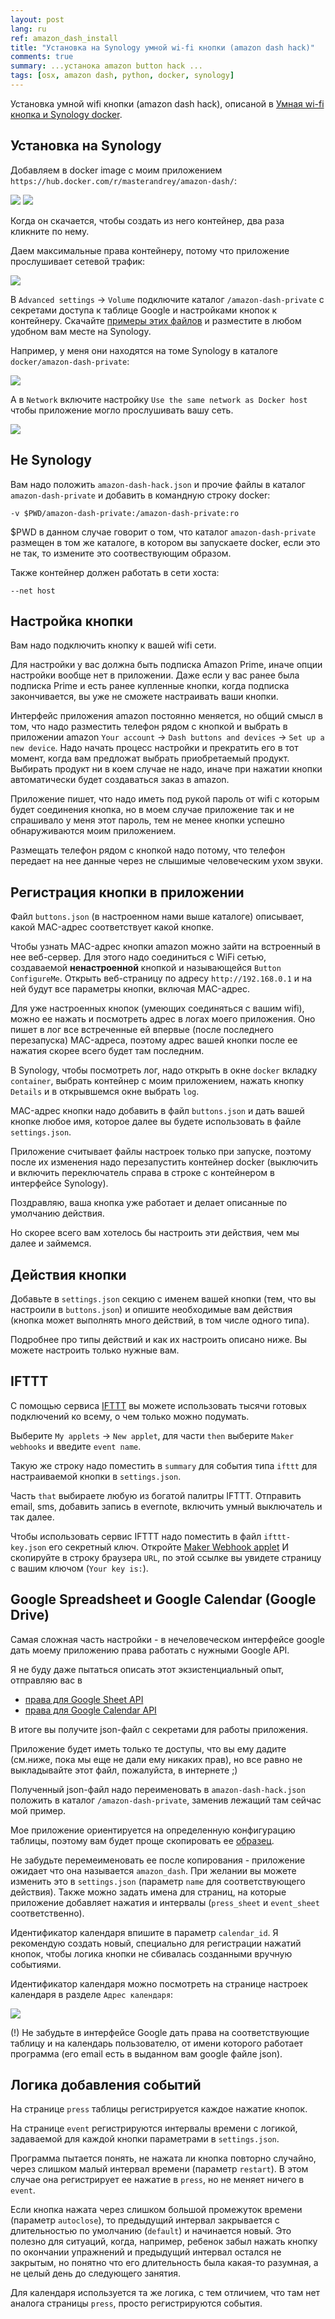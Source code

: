 ```yaml
---
layout: post
lang: ru
ref: amazon_dash_install
title: "Установка на Synology умной wi-fi кнопки (amazon dash hack)"
comments: true
summary: ...устанока amazon button hack ...
tags: [osx, amazon dash, python, docker, synology]
---
```


Установка умной wifi кнопки (amazon dash hack),
описаной в [Умная wi-fi кнопка и Synology docker](http://masterandrey.com/posts/ru/amazon_dash/).

## Установка на Synology

Добавляем в docker image с моим приложением `https://hub.docker.com/r/masterandrey/amazon-dash/`:

![](/images/dash_synology_docker_image.png)
![](/images/dash_synology_docker_url.png)

Когда он скачается, чтобы создать из него контейнер, два раза кликните по нему.

Даем максимальные права контейнеру, потому что приложение прослушивает сетевой трафик:

![](/images/dash_synology_docker_general.png)

В `Advanced settings` -> `Volume` подключите каталог `/amazon-dash-private` с секретами доступа к 
таблице Google и настройками кнопок к контейнеру.
Скачайте [примеры этих файлов](https://github.com/masterandrey/docker-amazon-dash/tree/master/amazon-dash-private) 
и разместите в любом удобном вам месте на Synology.

Например, у меня они находятся на томе Synology в каталоге 
`docker/amazon-dash-private`:

![](/images/dash_synology_docker_volume.png)

А в `Network` включите настройку `Use the same network as Docker host` чтобы приложение могло прослушивать
вашу сеть.

![](/images/dash_synology_docker_network.png)


## Не Synology

Вам надо положить `amazon-dash-hack.json` и прочие файлы в каталог 
`amazon-dash-private` и добавить в командную строку docker:

    -v $PWD/amazon-dash-private:/amazon-dash-private:ro
    
$PWD в данном случае говорит о том, что каталог `amazon-dash-private` размещен в том же каталоге,
в котором вы запускаете docker, если это не так, то измените это соотвествующим образом.
        
Также контейнер должен работать в сети хоста:

    --net host 


## Настройка кнопки

Вам надо подключить кнопку к вашей wifi сети.

Для настройки у вас должна быть подписка Amazon Prime, иначе опции настройки вообще нет в приложении.
Даже если у вас ранее была подписка Prime и есть ранее купленные кнопки, когда подписка закончивается,
вы уже не сможете настраивать ваши кнопки.

Интерфейс приложения amazon постоянно меняется, но общий смысл в том, что надо разместить телефон рядом 
с кнопкой и выбрать в приложении amazon `Your account` -> `Dash buttons and devices` -> 
`Set up a new device`.
Надо начать процесс настройки и прекратить его в тот момент, когда вам предложат выбрать приобретаемый 
продукт.
Выбирать продукт ни в коем случае не надо, иначе при нажатии кнопки автоматически будет создаваться
заказ в amazon.

Приложение пишет, что надо иметь под рукой пароль от wifi с которым будет соединения кнопка, но в моем
случае приложение так и не спрашивало у меня этот пароль, тем не менее кнопки успешно обнаруживаются
моим приложением.

Размещать телефон рядом с кнопкой надо потому, что телефон передает на нее данные через не слышимые
человеческим ухом звуки.

## Регистрация кнопки в приложении

Файл `buttons.json` (в настроенном нами выше каталоге) описывает, 
какой MAC-адрес соответствует какой кнопке.

Чтобы узнать MAC-адрес кнопки amazon можно зайти на встроенный в нее веб-сервер. Для этого надо
соединиться с WiFi сетью, создаваемой **ненастроенной** кнопкой и называющейся `Button ConfigureMe`.
Открыть веб-страницу по адресу `http://192.168.0.1` и на ней будут все параметры кнопки, включая
MAC-адрес.

Для уже настроенных кнопок (умеющих соединяться с вашим wifi), можно ее нажать и посмотреть адрес в логах 
моего приложения. Оно пишет в лог все встреченные ей впервые (после последнего перезапуска) MAC-адреса, 
поэтому адрес вашей кнопки после ее нажатия скорее всего будет там последним. 

В Synology, чтобы посмотреть лог, надо открыть в окне `docker`
вкладку `container`, выбрать контейнер с моим приложением, нажать кнопку `Details` и в открывшемся окне
выбрать `log`.

MAC-адрес кнопки надо добавить в файл `buttons.json` и дать вашей кнопке любое имя, которое далее
вы будете использовать в файле `settings.json`.

Приложение считывает файлы настроек только при запуске, поэтому после их изменения надо перезапустить 
контейнер docker
(выключить и включить переключатель справа в строке с контейнером в интерфейсе Synology).

Поздравляю, ваша кнопка уже работает и делает описанные по умолчанию действия.

Но скорее всего вам хотелось бы настроить эти действия, чем мы далее и займемся.

## Действия кнопки

Добавьте в `settings.json` секцию с именем вашей кнопки (тем, что вы настроили в `buttons.json`)
и опишите необходимые вам действия (кнопка может выполнять много действий, в том числе одного типа).

Подробнее про типы действий и как их настроить описано ниже.
Вы можете настроить только нужные вам.

## IFTTT

С помощью сервиса [IFTTT](https://ifttt.com) вы можете использовать тысячи готовых подключений
ко всему, о чем только можно подумать.

Выберите `My applets` -> `New applet`, для части `then` выберите `Maker webhooks` и введите `event name`.

Такую же строку надо поместить в `summary` для события типа `ifttt` для настраиваемой кнопки в
`settings.json`.

Часть `that` выбираете любую из богатой палитры IFTTT. Отправить email, sms, добавить запись в evernote,
включить умный выключатель и так далее.

Чтобы использовать сервис IFTTT надо поместить в файл `ifttt-key.json` его секретный ключ.
Откройте [Maker Webhook applet](https://ifttt.com/services/maker_webhooks/settings)
И скопируйте в строку браузера `URL`, по этой ссылке вы увидете страницу с вашим ключом
(`Your key is:`).


## Google Spreadsheet и Google Calendar (Google Drive)

Самая сложная часть настройки - в нечеловеческом интерфейсе google дать моему
приложению права работать с нужными Google API.

Я не буду даже пытаться описать этот экзистенциальный опыт, отправляю вас в 
* [права для Google Sheet API](https://console.developers.google.com/start/api?id=sheets.googleapis.com)
* [права для Google Calendar API](https://console.developers.google.com/start/api?id=calendar) 

В итоге вы получите json-файл с секретами для работы приложения. 

Приложение будет иметь только те доступы, что вы ему дадите (см.ниже, пока мы еще не дали ему никаких прав), 
но все равно не выкладывайте этот файл, пожалуйста, в интернете ;)

Полученный json-файл надо переименовать в `amazon-dash-hack.json` положить в каталог
`/amazon-dash-private`, заменив лежащий там сейчас мой пример. 

Мое приложение ориентируется на определенную конфигурацию таблицы, поэтому вам будет проще скопировать
ее [образец](https://docs.google.com/spreadsheets/d/1m2NNfdKIb3JDieBZEBL5e15-6wx_BUf7rxyP2CwOekY/edit#gid=0).

Не забудьте перемеименовать ее после копирования - приложение ожидает что она называется `amazon_dash`.
При желании вы можете изменить это в `settings.json` (параметр `name` для соответствующего действия).
Также можно задать имена для страниц, на которые приложение добавляет нажатия и интервалы
(`press_sheet` и `event_sheet` соответственно).

Идентификатор календаря впишите в 
параметр `сalendar_id`. Я рекомендую создать новый, специально для регистрации нажатий кнопок,
чтобы логика кнопки не сбивалась созданными вручную событиями.
 
Идентификатор календаря можно посмотреть на странице настроек календаря в разделе 
`Адрес календаря`:

![](/images/google_calendar_settings.png)

(!) Не забудьте в интерфейсе Google дать права на соответствующие таблицу и на календарь пользователю, 
от имени которого работает программа (его email есть в выданном вам google файле json).


## Логика добавления событий

На странице `press` таблицы регистрируется каждое нажатие кнопок. 

На странице `event` регистрируются интервалы времени с логикой, задаваемой для каждой кнопки параметрами
в `settings.json`. 

Программа пытается понять, не нажата ли кнопка повторно случайно, через слишком
малый интервал времени (параметр `restart`). 
В этом случае она регистрирует ее нажатие в `press`, но не меняет ничего в `event`.

Если кнопка нажата через слишком большой промежуток времени (параметр `autoclose`), то предыдущий интервал
закрывается с длительностью по умолчанию (`default`) и начинается новый. Это полезно для ситуаций,
когда, например, ребенок забыл нажать кнопку по окончании упражнений и предыдущий интервал остался
не закрытым, но понятно что его длительность была какая-то разумная, а не целый день до следующего занятия.

Для календаря используется та же логика, с тем отличием, что там нет аналога страницы `press`, 
просто регистрируются события.
